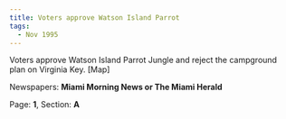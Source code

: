 ```yaml
---  
title: Voters approve Watson Island Parrot  
tags:  
  - Nov 1995  
---  
```

  
Voters approve Watson Island Parrot Jungle and reject the campground plan on Virginia Key. [Map]  
  
Newspapers: **Miami Morning News or The Miami Herald**  
  
Page: **1**, Section: **A** 
